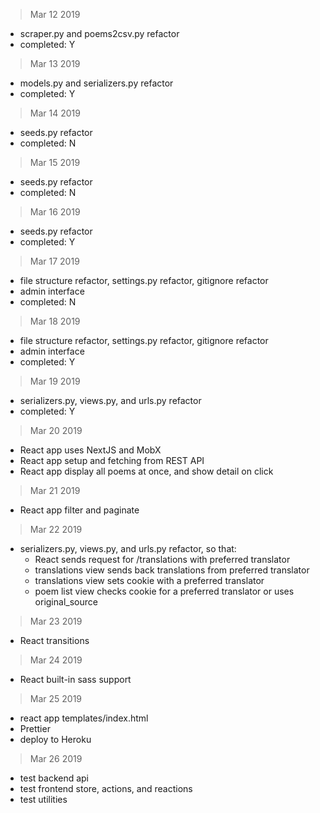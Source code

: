 > Mar 12 2019 
- scraper.py and poems2csv.py refactor 
- completed: Y 

> Mar 13 2019
- models.py and serializers.py refactor  
- completed: Y

> Mar 14 2019 
- seeds.py refactor
- completed: N

> Mar 15 2019
- seeds.py refactor
- completed: N

> Mar 16 2019 
- seeds.py refactor
- completed: Y

> Mar 17 2019 
- file structure refactor, settings.py refactor, gitignore refactor
- admin interface
- completed: N

> Mar 18 2019
- file structure refactor, settings.py refactor, gitignore refactor
- admin interface 
- completed: Y

> Mar 19 2019 
- serializers.py, views.py, and urls.py refactor 
- completed: Y

> Mar 20 2019
- React app uses NextJS and MobX
- React app setup and fetching from REST API
- React app display all poems at once, and show detail on click

> Mar 21 2019
- React app filter and paginate


> Mar 22 2019
- serializers.py, views.py, and urls.py refactor, so that:
    - React sends request for /translations with preferred translator
    - translations view sends back translations from preferred translator
    - translations view sets cookie with a preferred translator 
    - poem list view checks cookie for a preferred translator or uses original_source


> Mar 23 2019
- React transitions 


> Mar 24 2019
- React built-in sass support


> Mar 25 2019
- react app templates/index.html
- Prettier
- deploy to Heroku 


> Mar 26 2019 
- test backend api 
- test frontend store, actions, and reactions
- test utilities
